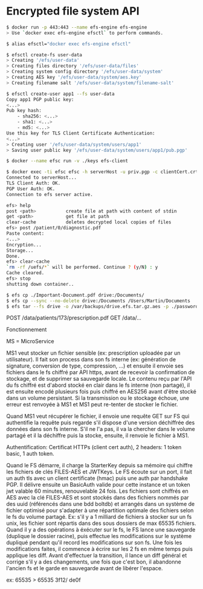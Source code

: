# Encrypted file system API

```sh
$ docker run -p 443:443 --name efs-engine efs-engine
> Use `docker exec efs-engine efsctl` to perform commands.

$ alias efsctl="docker exec efs-engine efsctl"

$ efsctl create-fs user-data
> Creating '/efs/user-data'
> Creating files directory '/efs/user-data/files'
> Creating system config directory '/efs/user-data/system'
> Creating AES key '/efs/user-data/system/aes.key'
> Creating filename salt '/efs/user-data/system/filename-salt'

$ efsctl create-user app1 --fs user-data
Copy app1 PGP public key:
<...>
Pub key hash:
    - sha256: <...>
    - sha1: <...>
    - md5: <...>
Use this key for TLS Client Certificate Authentication:
<...>
> Creating user '/efs/user-data/system/users/app1'
> Saving user public key '/efs/user-data/system/users/app1/pub.pgp'
```

```sh
$ docker --name efsc run -v ./keys efs-client

$ docker exec -ti efsc efsc -h serverHost -u priv.pgp -c clientCert.crt
Connected to serverHost...
TLS Client Auth: OK.
PGP User Auth: OK.
Connection to efs server active.

efs> help
post <path>           create file at path with content of stdin
get <path>            get file at path
clear-cache           deletes decrypted local copies of files
efs> post /patient/0/diagnostic.pdf
Paste content:
<...>
Encryption...
Storage...
Done.
efs> clear-cache
`rm -rf /uefs/*` will be performed. Continue ? (y/N) : y
Cache cleared.
efs> stop
shutting down container..
```

```sh
$ efs cp ./Important-Document.pdf drive:/Documents/
$ efs cp --sync --no-delete drive:/Documents /Users/Martin/Documents
$ efs tar --fs drive -o /var/backups/drive.efs.tar.gz.aes -p ./password.txt
```

POST /data/patients/173/prescription.pdf
GET /data/...

Fonctionnement

MS = MicroService

MS1 veut stocker un fichier sensible (ex: prescription uploadée par un utilisateur). Il fait son process dans son fs interne (ex: génération de signature, conversion de type, compression, ...) et ensuite il envoie ses fichiers dans le fs chiffré par API https, avant de recevoir la confirmation de stockage, et de supprimer sa sauvegarde locale. Le contenu reçu par l'API du fs chiffré est d'abord stocké en clair dans le fs interne (non partagé), il est ensuite encodé plusieurs fois puis chiffré en AES256 avant d'être stocké dans un volume persistant. Si la transmission ou le stockage échoue, une erreur est renvoyée à MS1 et MS1 peut re-tenter de stocker le fichier.

Quand MS1 veut récupérer le fichier, il envoie une requête GET sur FS qui authentifie la requête puis regarde s'il dispose d'une version déchiffrée des données dans son fs interne. S'il ne l'a pas, il va la chercher dans le volume partagé et il la déchiffre puis la stocke, ensuite, il renvoie le fichier à MS1.

Authentification: Certificat HTTPs (client cert auth), 2 headers: 1 token basic, 1 auth token.

Quand le FS démarre, il charge la StarterKey depuis sa mémoire qui chiffre les fichiers de clés FILES-AES et JWTKeys.
Le FS écoute sur un port, il fait un auth tls avec un client certificate (hmac) puis une auth par handshake PGP. Il délivre ensuite un BasicAuth valide pour cette instance et un token jwt valable 60 minutes, renouvelable 24 fois.
Les fichiers sont chiffrés en AES avec la clé FILES-AES et sont stockés dans des fichiers nommés par des uuid (référencés dans une bdd boltdb) et arrangés dans un système de fichier optimisé pour s'adapter à une répartition optimale des fichiers selon le fs du volume partagé.
Ex: s'il y a 1 milliard de fichiers à stocker sur un fs unix, les fichier sont répartis dans des sous dossiers de max 65535 fichiers.
Quand il y a des opérations à éxécuter sur le fs, le FS lance une sauvegarde (duplique le dossier racine), puis effectue les modifications sur le système dupliqué pendant qu'il record les modifications sur son fs. Une fois les modifications faites, il commence à écrire sur les 2 fs en même temps puis applique les diff. Avant d'effectuer la transition, il lance un diff général et corrige s'il y a des changements, une fois que c'est bon, il abandonne l'ancien fs et le garde en sauvegarde avant de libérer l'espace.


ex: 65535 > 65535
    3f12/
        de0f
        


